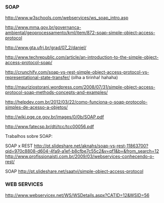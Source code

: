 ### SOAP


http://www.w3schools.com/webservices/ws_soap_intro.asp

http://www.mma.gov.br/governanca-ambiental/geoprocessamento/kml/item/872-soap-simple-object-access-protocol

http://www.gta.ufrj.br/grad/07_2/daniel/

http://www.techrepublic.com/article/an-introduction-to-the-simple-object-access-protocol-soap/

http://crunchify.com/soap-vs-rest-simple-object-access-protocol-vs-representational-state-transfer/
(olha a tirinha! hahaha)

http://mauriziostorani.wordpress.com/2008/07/31/simple-object-access-protocol-soap-methods-concepts-and-examples/

http://helpdev.com.br/2012/03/22/como-funciona-o-soap-protocolo-simples-de-acesso-a-objetos/

http://wiki.pge.ce.gov.br/images/0/0b/SOAP.pdf

http://www.fatecsp.br/dti/tcc/tcc00056.pdf


Trabalhos sobre SOAP:

SOAP x REST
http://pt.slideshare.net/aknahs/soap-vs-rest-11863700?qid=970c8808-d604-4fa9-a1ef-b8cfbe7c55c2&v=qf1&b=&from_search=12
http://www.profissionaisti.com.br/2009/03/webservices-conhecendo-o-rest/

SOAP
http://pt.slideshare.net/saatvi/simple-object-access-protocol

### WEB SERVICES 

http://www.webservicex.net/WS/WSDetails.aspx?CATID=12&WSID=56
